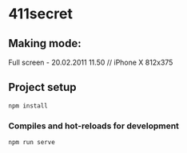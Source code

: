 # 411secret

## Making mode:

Full screen - 20.02.2011 11.50
// iPhone X 812x375

## Project setup

```
npm install
```

### Compiles and hot-reloads for development

```
npm run serve
```
